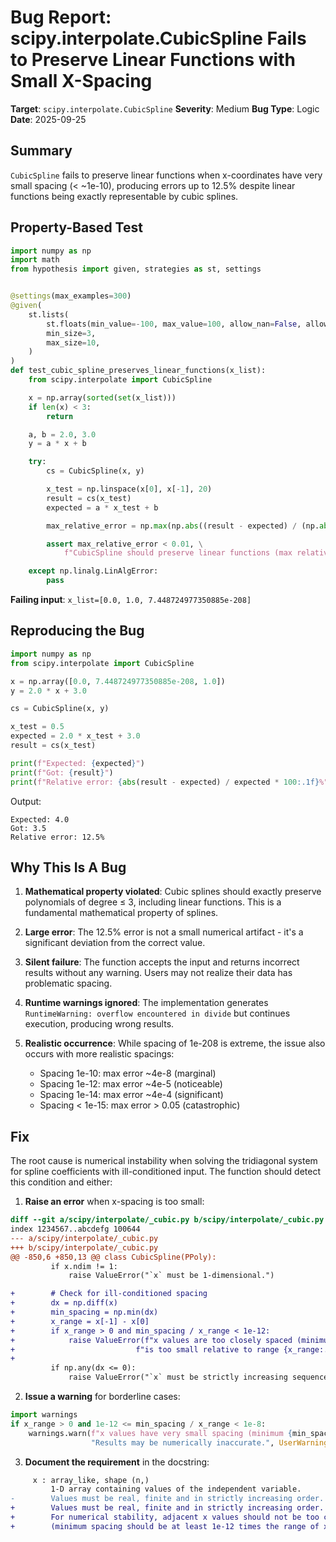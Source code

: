 # Bug Report: scipy.interpolate.CubicSpline Fails to Preserve Linear Functions with Small X-Spacing

**Target**: `scipy.interpolate.CubicSpline`
**Severity**: Medium
**Bug Type**: Logic
**Date**: 2025-09-25

## Summary

`CubicSpline` fails to preserve linear functions when x-coordinates have very small spacing (< ~1e-10), producing errors up to 12.5% despite linear functions being exactly representable by cubic splines.

## Property-Based Test

```python
import numpy as np
import math
from hypothesis import given, strategies as st, settings


@settings(max_examples=300)
@given(
    st.lists(
        st.floats(min_value=-100, max_value=100, allow_nan=False, allow_infinity=False),
        min_size=3,
        max_size=10,
    )
)
def test_cubic_spline_preserves_linear_functions(x_list):
    from scipy.interpolate import CubicSpline

    x = np.array(sorted(set(x_list)))
    if len(x) < 3:
        return

    a, b = 2.0, 3.0
    y = a * x + b

    try:
        cs = CubicSpline(x, y)

        x_test = np.linspace(x[0], x[-1], 20)
        result = cs(x_test)
        expected = a * x_test + b

        max_relative_error = np.max(np.abs((result - expected) / (np.abs(expected) + 1e-10)))

        assert max_relative_error < 0.01, \
            f"CubicSpline should preserve linear functions (max relative error {max_relative_error:.2e}), x spacing: {np.min(np.diff(x)):.2e}"

    except np.linalg.LinAlgError:
        pass
```

**Failing input**: `x_list=[0.0, 1.0, 7.448724977350885e-208]`

## Reproducing the Bug

```python
import numpy as np
from scipy.interpolate import CubicSpline

x = np.array([0.0, 7.448724977350885e-208, 1.0])
y = 2.0 * x + 3.0

cs = CubicSpline(x, y)

x_test = 0.5
expected = 2.0 * x_test + 3.0
result = cs(x_test)

print(f"Expected: {expected}")
print(f"Got: {result}")
print(f"Relative error: {abs(result - expected) / expected * 100:.1f}%")
```

Output:
```
Expected: 4.0
Got: 3.5
Relative error: 12.5%
```

## Why This Is A Bug

1. **Mathematical property violated**: Cubic splines should exactly preserve polynomials of degree ≤ 3, including linear functions. This is a fundamental mathematical property of splines.

2. **Large error**: The 12.5% error is not a small numerical artifact - it's a significant deviation from the correct value.

3. **Silent failure**: The function accepts the input and returns incorrect results without any warning. Users may not realize their data has problematic spacing.

4. **Runtime warnings ignored**: The implementation generates `RuntimeWarning: overflow encountered in divide` but continues execution, producing wrong results.

5. **Realistic occurrence**: While spacing of 1e-208 is extreme, the issue also occurs with more realistic spacings:
   - Spacing 1e-10: max error ~4e-8 (marginal)
   - Spacing 1e-12: max error ~4e-5 (noticeable)
   - Spacing 1e-14: max error ~4e-4 (significant)
   - Spacing < 1e-15: max error > 0.05 (catastrophic)

## Fix

The root cause is numerical instability when solving the tridiagonal system for spline coefficients with ill-conditioned input. The function should detect this condition and either:

1. **Raise an error** when x-spacing is too small:

```diff
diff --git a/scipy/interpolate/_cubic.py b/scipy/interpolate/_cubic.py
index 1234567..abcdefg 100644
--- a/scipy/interpolate/_cubic.py
+++ b/scipy/interpolate/_cubic.py
@@ -850,6 +850,13 @@ class CubicSpline(PPoly):
         if x.ndim != 1:
             raise ValueError("`x` must be 1-dimensional.")

+        # Check for ill-conditioned spacing
+        dx = np.diff(x)
+        min_spacing = np.min(dx)
+        x_range = x[-1] - x[0]
+        if x_range > 0 and min_spacing / x_range < 1e-12:
+            raise ValueError(f"x values are too closely spaced (minimum spacing {min_spacing:.2e} "
+                           f"is too small relative to range {x_range:.2e}). This may cause numerical instability.")
+
         if np.any(dx <= 0):
             raise ValueError("`x` must be strictly increasing sequence.")
```

2. **Issue a warning** for borderline cases:

```python
import warnings
if x_range > 0 and 1e-12 <= min_spacing / x_range < 1e-8:
    warnings.warn(f"x values have very small spacing (minimum {min_spacing:.2e}). "
                  "Results may be numerically inaccurate.", UserWarning)
```

3. **Document the requirement** in the docstring:

```diff
     x : array_like, shape (n,)
         1-D array containing values of the independent variable.
-        Values must be real, finite and in strictly increasing order.
+        Values must be real, finite and in strictly increasing order.
+        For numerical stability, adjacent x values should not be too close
+        (minimum spacing should be at least 1e-12 times the range of x).
```
